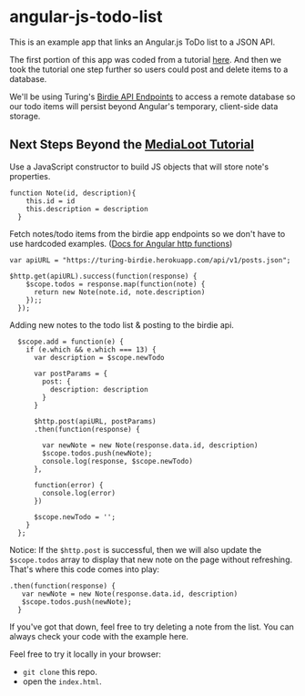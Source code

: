 # angular-js-todo-list

This is an example app that links an Angular.js ToDo list to a JSON API.  

The first portion of this app was coded from a tutorial [here](http://medialoot.com/blog/angularjs-for-absolute-beginners/).  And then we took the tutorial one step further so users could post and delete items to a database.

We'll be using Turing's [Birdie API Endpoints](https://turing-birdie.herokuapp.com/) to access a remote database so our todo items will persist beyond Angular's temporary, client-side data storage.


## Next Steps Beyond the [MediaLoot Tutorial](http://medialoot.com/blog/angularjs-for-absolute-beginners/)

Use a JavaScript constructor to build JS objects that will store note's properties.

```  
function Note(id, description){
    this.id = id
    this.description = description
  } 
  ```
  
  
Fetch notes/todo items from the birdie app endpoints so we don't have to use hardcoded examples.
([Docs for Angular http functions](https://docs.angularjs.org/api/ng/service/$http))

```
var apiURL = "https://turing-birdie.herokuapp.com/api/v1/posts.json";
  
$http.get(apiURL).success(function(response) {
    $scope.todos = response.map(function(note) {
      return new Note(note.id, note.description)
    });;
  });
  ```
  
Adding new notes to the todo list & posting to the birdie api.

```
  $scope.add = function(e) {
    if (e.which && e.which === 13) {
      var description = $scope.newTodo

      var postParams = {
        post: {
          description: description
        }
      }

      $http.post(apiURL, postParams)
      .then(function(response) {

        var newNote = new Note(response.data.id, description)
        $scope.todos.push(newNote);
        console.log(response, $scope.newTodo)
      },

      function(error) {
        console.log(error)
      })

      $scope.newTodo = '';
    }
  };
```

Notice: If the `$http.post` is successful, then we will also update the `$scope.todos` array to display that new note on the page without refreshing.  That's where this code comes into play:

```
.then(function(response) {
   var newNote = new Note(response.data.id, description)
   $scope.todos.push(newNote);
  }
```

If you've got that down, feel free to try deleting a note from the list.  You can always check your code with the example here.

Feel free to try it locally in your browser:
- `git clone` this repo.
- open the `index.html`.
